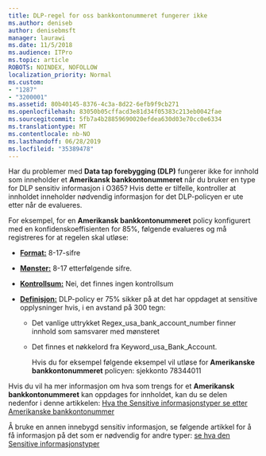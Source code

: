 ```yaml
---
title: DLP-regel for oss bankkontonummeret fungerer ikke
ms.author: deniseb
author: denisebmsft
manager: laurawi
ms.date: 11/5/2018
ms.audience: ITPro
ms.topic: article
ROBOTS: NOINDEX, NOFOLLOW
localization_priority: Normal
ms.custom:
- "1287"
- "3200001"
ms.assetid: 80b40145-8376-4c3a-8d22-6efb9f9cb271
ms.openlocfilehash: 83050b05cffacd3e81d34f05383c213eb0042fae
ms.sourcegitcommit: 5fb7a4b28859690020efdea630d03e70cc0e6334
ms.translationtype: MT
ms.contentlocale: nb-NO
ms.lasthandoff: 06/28/2019
ms.locfileid: "35389478"
---
```

Har du problemer med **Data tap forebygging (DLP)** fungerer ikke for innhold som inneholder et **Amerikansk bankkontonummeret** når du bruker en type for DLP sensitiv informasjon i O365? Hvis dette er tilfelle, kontroller at innholdet inneholder nødvendig informasjon for det DLP-policyen er ute etter når de evalueres.
  
For eksempel, for en **Amerikansk bankkontonummeret** policy konfigurert med en konfidenskoeffisienten for 85%, følgende evalueres og må registreres for at regelen skal utløse:
  
- **[Format:](https://docs.microsoft.com/office365/securitycompliance/what-the-sensitive-information-types-look-for#format-77)** 8-17-sifre

- **[Mønster:](https://docs.microsoft.com/office365/securitycompliance/what-the-sensitive-information-types-look-for#pattern-77)** 8-17 etterfølgende sifre.

- **[Kontrollsum:](https://docs.microsoft.com/office365/securitycompliance/what-the-sensitive-information-types-look-for#checksum-76)** Nei, det finnes ingen kontrollsum

- **[Definisjon:](https://docs.microsoft.com/office365/securitycompliance/what-the-sensitive-information-types-look-for)** DLP-policy er 75% sikker på at det har oppdaget at sensitive opplysninger hvis, i en avstand på 300 tegn:

  - Det vanlige uttrykket Regex_usa_bank_account_number finner innhold som samsvarer med mønsteret

  - Det finnes et nøkkelord fra Keyword_usa_Bank_Account.

    Hvis du for eksempel følgende eksempel vil utløse for **Amerikanske bankkontonummeret** policyen: sjekkonto 78344011

Hvis du vil ha mer informasjon om hva som trengs for et **Amerikansk bankkontonummeret** kan oppdages for innholdet, kan du se delen nedenfor i denne artikkelen: [Hva the Sensitive informasjonstyper se etter Amerikanske bankkontonummer](https://docs.microsoft.com/office365/securitycompliance/what-the-sensitive-information-types-look-for#us-bank-account-number)
  
Å bruke en annen innebygd sensitiv informasjon, se følgende artikkel for å få informasjon på det som er nødvendig for andre typer: [se hva den Sensitive informasjonstyper](https://docs.microsoft.com/office365/securitycompliance/what-the-sensitive-information-types-look-for)
  
